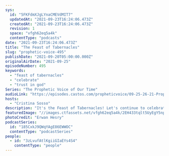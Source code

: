 ```yaml
---
sys:
  id: "5FKFdmXJgLYnaCMEVdMIT7"
  updatedAt: "2021-09-23T16:24:06.473Z"
  createdAt: "2021-09-23T16:24:06.473Z"
  revision: 1
  space: "vfgh62eq5a4k"
  contentType: "podcasts"
date: "2021-09-23T16:24:06.473Z"
title: "The Feast of Tabernacles"
slug: "prophetic-voice-495"
publishDate: "2021-09-20T05:00:00.000Z"
originalAirDate: "2021-09-25"
episodeNumber: 495
keywords:
  - "feast of tabernacles"
  - "celebrate"
  - "trust in god"
Series: "The Prophetic Voice of Our Time"
audioLink: "https://episodes.castos.com/propheticvoice/09-25-26-21-Prophetic-Voice-of-our-Time-[mixdown].mp3"
hosts:
  - "Cristina Sosso"
description: "It's the Feast of Tabernacles! Let's continue to celebrate all the great things God is doing! This is not the end, but the beginning of many beginnings for this nation. Continue to trust in God and have no fear."
featuredImage: "//images.ctfassets.net/vfgh62eq5a4k/2EH433tqlt5UyEgY5npIsW/4e02c0a17d840928da250f329cb96f6c/erwan-hesry-WPTHZkA-M4I-unsplash__1_.jpg"
photoCredit: "Erwan Hesry"
podcastSeries:
  id: "185CxkJ9QWqYAgE86EWWOC"
  contentType: "podcastSeries"
people:
  - id: "3zLvufAtlKgiiGIaEYs4S4"
    contentType: "people"
---
```


